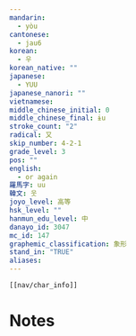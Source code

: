 ```yaml
---
mandarin:
  - yòu
cantonese:
  - jau6
korean:
  - 우
korean_native: ""
japanese:
  - YUU
japanese_nanori: ""
vietnamese:
middle_chinese_initial: 0
middle_chinese_final: ɨu
stroke_count: "2"
radical: 又
skip_number: 4-2-1
grade_level: 3
pos: ""
english:
  - or again
羅馬字: uu
韓文: 웃
joyo_level: 高等
hsk_level: ""
hanmun_edu_level: 中
danayo_id: 3047
mc_id: 147
graphemic_classification: 象形
stand_in: "TRUE"
aliases:
---
```

```meta-bind-embed
[[nav/char_info]]
```

# Notes
